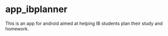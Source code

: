 # app_ibplanner
This is an app for android aimed at helping IB students plan their study and homework.
